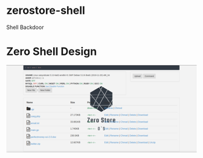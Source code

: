 # zerostore-shell
Shell Backdoor

# Zero Shell Design
![alt text](https://raw.githubusercontent.com/con7ext/zerostore-shell/master/screenshot/Screenshot_2020-02-17_00-28-06.png)
